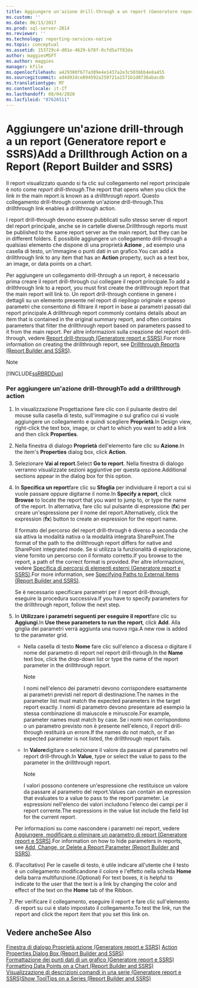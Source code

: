 ```yaml
---
title: Aggiungere un'azione drill-through a un report (Generatore report e SSRS) | Microsoft Docs
ms.custom: ''
ms.date: 06/13/2017
ms.prod: sql-server-2014
ms.reviewer: ''
ms.technology: reporting-services-native
ms.topic: conceptual
ms.assetid: 153729c4-d01e-4629-b78f-0cfd5a7f83da
author: maggiesMSFT
ms.author: maggies
manager: kfile
ms.openlocfilehash: a429380f677a309e4e1437a2e3c5036bb4e8a455
ms.sourcegitcommit: ad4d92dce894592a259721a1571b1d8736abacdb
ms.translationtype: MT
ms.contentlocale: it-IT
ms.lasthandoff: 08/04/2020
ms.locfileid: "87626511"
---
```

# <a name="add-a-drillthrough-action-on-a-report-report-builder-and-ssrs"></a><span data-ttu-id="c0f9c-102">Aggiungere un'azione drill-through a un report (Generatore report e SSRS)</span><span class="sxs-lookup"><span data-stu-id="c0f9c-102">Add a Drillthrough Action on a Report (Report Builder and SSRS)</span></span>
  <span data-ttu-id="c0f9c-103">Il report visualizzato quando si fa clic sul collegamento nel report principale è noto come *report drill-through*.</span><span class="sxs-lookup"><span data-stu-id="c0f9c-103">The report that opens when you click the link in the main report is known as a *drillthrough report*.</span></span> <span data-ttu-id="c0f9c-104">Questo collegamento drill-through consente un'azione drill-through.</span><span class="sxs-lookup"><span data-stu-id="c0f9c-104">This drillthrough link enables a drillthrough action.</span></span>  
  
 <span data-ttu-id="c0f9c-105">I report drill-through devono essere pubblicati sullo stesso server di report del report principale, anche se in cartelle diverse.</span><span class="sxs-lookup"><span data-stu-id="c0f9c-105">Drillthrough reports must be published to the same report server as the main report, but they can be in different folders.</span></span> <span data-ttu-id="c0f9c-106">È possibile aggiungere un collegamento drill-through a qualsiasi elemento che dispone di una proprietà **Azione** , ad esempio una casella di testo, un'immagine o punti dati in un grafico.</span><span class="sxs-lookup"><span data-stu-id="c0f9c-106">You can add a drillthrough link to any item that has an **Action** property, such as a text box, an image, or data points on a chart.</span></span>  
  
 <span data-ttu-id="c0f9c-107">Per aggiungere un collegamento drill-through a un report, è necessario prima creare il report drill-through cui collegare il report principale.</span><span class="sxs-lookup"><span data-stu-id="c0f9c-107">To add a drillthrough link to a report, you must first create the drillthrough report that the main report will link to.</span></span> <span data-ttu-id="c0f9c-108">Un report drill-through contiene in genere i dettagli su un elemento presente nel report di riepilogo originale e spesso parametri che consentono di filtrare il report in base ai parametri passati dal report principale.</span><span class="sxs-lookup"><span data-stu-id="c0f9c-108">A drillthrough report commonly contains details about an item that is contained in the original summary report, and often contains parameters that filter the drillthrough report based on parameters passed to it from the main report.</span></span> <span data-ttu-id="c0f9c-109">Per altre informazioni sulla creazione del report drill-through, vedere [Report drill-through &#40;Generatore report e SSRS&#41;](drillthrough-reports-report-builder-and-ssrs.md).</span><span class="sxs-lookup"><span data-stu-id="c0f9c-109">For more information on creating the drillthrough report, see [Drillthrough Reports &#40;Report Builder and SSRS&#41;](drillthrough-reports-report-builder-and-ssrs.md).</span></span>  
  
> [!NOTE]  
>  [!INCLUDE[ssRBRDDup](../../includes/ssrbrddup-md.md)]  
  
### <a name="to-add-a-drillthrough-action"></a><span data-ttu-id="c0f9c-110">Per aggiungere un'azione drill-through</span><span class="sxs-lookup"><span data-stu-id="c0f9c-110">To add a drillthrough action</span></span>  
  
1.  <span data-ttu-id="c0f9c-111">In visualizzazione Progettazione fare clic con il pulsante destro del mouse sulla casella di testo, sull'immagine o sul grafico cui si vuole aggiungere un collegamento e quindi scegliere **Proprietà**.</span><span class="sxs-lookup"><span data-stu-id="c0f9c-111">In Design view, right-click the text box, image, or chart to which you want to add a link and then click **Properties**.</span></span>  
  
2.  <span data-ttu-id="c0f9c-112">Nella finestra di dialogo **Proprietà** dell'elemento fare clic su **Azione**.</span><span class="sxs-lookup"><span data-stu-id="c0f9c-112">In the item's **Properties** dialog box, click **Action**.</span></span>  
  
3.  <span data-ttu-id="c0f9c-113">Selezionare **Vai al report**.</span><span class="sxs-lookup"><span data-stu-id="c0f9c-113">Select **Go to report**.</span></span> <span data-ttu-id="c0f9c-114">Nella finestra di dialogo verranno visualizzate sezioni aggiuntive per questa opzione.</span><span class="sxs-lookup"><span data-stu-id="c0f9c-114">Additional sections appear in the dialog box for this option.</span></span>  
  
4.  <span data-ttu-id="c0f9c-115">In **Specifica un report**fare clic su **Sfoglia** per individuare il report a cui si vuole passare oppure digitarne il nome.</span><span class="sxs-lookup"><span data-stu-id="c0f9c-115">In **Specify a report**, click **Browse** to locate the report that you want to jump to, or type the name of the report.</span></span> <span data-ttu-id="c0f9c-116">In alternativa, fare clic sul pulsante di espressione (**fx**) per creare un'espressione per il nome del report.</span><span class="sxs-lookup"><span data-stu-id="c0f9c-116">Alternatively, click the expression (**fx**) button to create an expression for the report name.</span></span>  
  
     <span data-ttu-id="c0f9c-117">Il formato del percorso del report drill-through è diverso a seconda che sia attiva la modalità nativa o la modalità integrata SharePoint.</span><span class="sxs-lookup"><span data-stu-id="c0f9c-117">The format of the path to the drillthrough report differs for native and SharePoint integrated mode.</span></span> <span data-ttu-id="c0f9c-118">Se si utilizza la funzionalità di esplorazione, viene fornito un percorso con il formato corretto.</span><span class="sxs-lookup"><span data-stu-id="c0f9c-118">If you browse to the report, a path of the correct format is provided.</span></span> <span data-ttu-id="c0f9c-119">Per altre informazioni, vedere [Specifica di percorsi di elementi esterni &#40;Generatore report e SSRS&#41;](specifying-paths-to-external-items-report-builder-and-ssrs.md).</span><span class="sxs-lookup"><span data-stu-id="c0f9c-119">For more information, see [Specifying Paths to External Items &#40;Report Builder and SSRS&#41;](specifying-paths-to-external-items-report-builder-and-ssrs.md).</span></span>  
  
     <span data-ttu-id="c0f9c-120">Se è necessario specificare parametri per il report drill-through, eseguire la procedura successiva.</span><span class="sxs-lookup"><span data-stu-id="c0f9c-120">If you have to specify parameters for the drillthrough report, follow the next step.</span></span>  
  
5.  <span data-ttu-id="c0f9c-121">In **Utilizzare i parametri seguenti per eseguire il report**fare clic su **Aggiungi**.</span><span class="sxs-lookup"><span data-stu-id="c0f9c-121">In **Use these parameters to run the report**, click **Add**.</span></span> <span data-ttu-id="c0f9c-122">Alla griglia dei parametri verrà aggiunta una nuova riga.</span><span class="sxs-lookup"><span data-stu-id="c0f9c-122">A new row is added to the parameter grid.</span></span>  
  
    -   <span data-ttu-id="c0f9c-123">Nella casella di testo **Nome** fare clic sull'elenco a discesa o digitare il nome del parametro di report nel report drill-through.</span><span class="sxs-lookup"><span data-stu-id="c0f9c-123">In the **Name** text box, click the drop-down list or type the name of the report parameter in the drillthrough report.</span></span>  
  
        > [!NOTE]  
        >  <span data-ttu-id="c0f9c-124">I nomi nell'elenco dei parametri devono corrispondere esattamente ai parametri previsti nel report di destinazione.</span><span class="sxs-lookup"><span data-stu-id="c0f9c-124">The names in the parameter list must match the expected parameters in the target report exactly.</span></span> <span data-ttu-id="c0f9c-125">I nomi di parametro devono presentare ad esempio la stessa combinazione di maiuscole e minuscole.</span><span class="sxs-lookup"><span data-stu-id="c0f9c-125">For example, parameter names must match by case.</span></span> <span data-ttu-id="c0f9c-126">Se i nomi non corrispondono o un parametro previsto non è presente nell'elenco, il report drill-through restituirà un errore.</span><span class="sxs-lookup"><span data-stu-id="c0f9c-126">If the names do not match, or if an expected parameter is not listed, the drillthrough report fails.</span></span>  
  
    -   <span data-ttu-id="c0f9c-127">In **Valore**digitare o selezionare il valore da passare al parametro nel report drill-through.</span><span class="sxs-lookup"><span data-stu-id="c0f9c-127">In **Value**, type or select the value to pass to the parameter in the drillthrough report.</span></span>  
  
        > [!NOTE]  
        >  <span data-ttu-id="c0f9c-128">I valori possono contenere un'espressione che restituisce un valore da passare al parametro del report.</span><span class="sxs-lookup"><span data-stu-id="c0f9c-128">Values can contain an expression that evaluates to a value to pass to the report parameter.</span></span> <span data-ttu-id="c0f9c-129">Le espressioni nell'elenco dei valori includono l'elenco dei campi per il report corrente.</span><span class="sxs-lookup"><span data-stu-id="c0f9c-129">The expressions in the value list include the field list for the current report.</span></span>  
  
     <span data-ttu-id="c0f9c-130">Per informazioni su come nascondere i parametri nei report, vedere [Aggiungere, modificare o eliminare un parametro di report &#40;Generatore report e SSRS&#41;](add-change-or-delete-a-report-parameter-report-builder-and-ssrs.md).</span><span class="sxs-lookup"><span data-stu-id="c0f9c-130">For information on how to hide parameters in reports, see [Add, Change, or Delete a Report Parameter &#40;Report Builder and SSRS&#41;](add-change-or-delete-a-report-parameter-report-builder-and-ssrs.md).</span></span>  
  
6.  <span data-ttu-id="c0f9c-131">(Facoltativo) Per le caselle di testo, è utile indicare all'utente che il testo è un collegamento modificandone il colore e l'effetto nella scheda **Home** della barra multifunzione.</span><span class="sxs-lookup"><span data-stu-id="c0f9c-131">(Optional) For text boxes, it is helpful to indicate to the user that the text is a link by changing the color and effect of the text on the **Home** tab of the Ribbon.</span></span>  
  
7.  <span data-ttu-id="c0f9c-132">Per verificare il collegamento, eseguire il report e fare clic sull'elemento di report su cui è stato impostato il collegamento.</span><span class="sxs-lookup"><span data-stu-id="c0f9c-132">To test the link, run the report and click the report item that you set this link on.</span></span>  
  
## <a name="see-also"></a><span data-ttu-id="c0f9c-133">Vedere anche</span><span class="sxs-lookup"><span data-stu-id="c0f9c-133">See Also</span></span>  
 <span data-ttu-id="c0f9c-134">[Finestra di dialogo Proprietà azione &#40;Generatore report e SSRS&#41;](../action-properties-dialog-box-report-builder-and-ssrs.md) </span><span class="sxs-lookup"><span data-stu-id="c0f9c-134">[Action Properties Dialog Box &#40;Report Builder and SSRS&#41;](../action-properties-dialog-box-report-builder-and-ssrs.md) </span></span>  
 <span data-ttu-id="c0f9c-135">[Formattazione dei punti dati di un grafico &#40;Generatore report e SSRS&#41;](formatting-data-points-on-a-chart-report-builder-and-ssrs.md) </span><span class="sxs-lookup"><span data-stu-id="c0f9c-135">[Formatting Data Points on a Chart &#40;Report Builder and SSRS&#41;](formatting-data-points-on-a-chart-report-builder-and-ssrs.md) </span></span>  
 [<span data-ttu-id="c0f9c-136">Visualizzazione di descrizioni comandi in una serie &#40;Generatore report e SSRS&#41;</span><span class="sxs-lookup"><span data-stu-id="c0f9c-136">Show ToolTips on a Series &#40;Report Builder and SSRS&#41;</span></span>](show-tooltips-on-a-series-report-builder-and-ssrs.md)  
  
  
